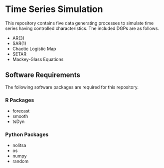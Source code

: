# Time Series Simulation

This repository contains five data generating processes to simulate time series having controlled characteristics. The included DGPs are as follows.

* AR(3)
* SAR(1)
* Chaotic Logistic Map
* SETAR
* Mackey-Glass Equations

## Software Requirements ##

The following software packages are required for this repository.

### R Packages
* forecast
* smooth
* tsDyn

### Python Packages
* nolitsa
* os
* numpy
* random

